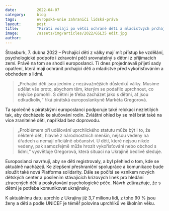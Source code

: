 ```yaml
---
date:         2022-04-07
category:     blog
tags:         evropská-unie zahraničí lidská-práva
layout:       post
title:        "Piráti volají po větší ochraně dětí a mladistvých prchajících z války na Ukrajině"
image:        /assets/img/articles/2022/GSL35 edit.jpg
author:       
---
```


Štrasburk, 7. dubna 2022 – Prchající děti z války mají mít přístup ke vzdělání, psychologické podpoře i zdravotní péči srovnatelný s dětmi z přijímacích zemí. Právě na tom se shodli europoslanci. Ti dnes projednávali přijetí sady opatření, která mají ochránit prchající děti a mladistvé před vykořisťováním a obchodem s lidmi. 

> „Prchající děti jsou jedním z nezávažnějších důsledků války. Musíme udělat vše proto, abychom těm, kterým se podařilo uprchnout, co nejvíce pomohli. S dětmi je třeba zacházet jako s dětmi, ať jsou odkudkoliv,“ říká pirátská europoslankyně Markéta Gregorová. 

Ta společně s pirátskými europoslanci podporuje také relokaci nezletilých tak, aby docházelo ke slučování rodin. Zvláštní ohled by se měl brát také na více zranitelné děti, například bez doprovodu. 

> „Problémem při udělování uprchlického statutu může být i to, že některé děti, hlavně z národnostních menšin, nejsou vedeny na úřadech a nemají oficiálně občanství. U dětí, které nejsou nikde vedeny, pak samozřejmě může hrozit vykořisťování nebo obchod s lidmi,“ vysvětluje Gregorová, která situaci na Ukrajině bedlivě sleduje. 

Europoslanci navrhují, aby se děti registrovaly, a byl přehled o tom, kde se aktuálně nacházejí. Ke zlepšení přeshraniční spolupráce a komunikace bude sloužit také nová Platforma solidarity. Dále se počítá se vznikem nových dětských center a posílením stávajících krizových linek pro hledání ztracených dětí a poskytování psychologické péče. Návrh zdůrazňuje, že s dětmi je potřeba komunikovat ukrajinsky. 

K aktuálnímu datu uprchlo z Ukrajiny již 3,7 milionu lidí, z toho 90 % jsou ženy a děti a podle UNICEF je téměř polovina uprchlíků ve školním věku. 
